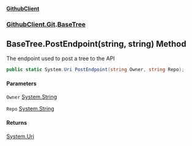 #### [GithubClient](index.md 'index')
### [GithubClient.Git](GithubClient.Git.md 'GithubClient.Git').[BaseTree](GithubClient.Git.BaseTree.md 'GithubClient.Git.BaseTree')

## BaseTree.PostEndpoint(string, string) Method

The endpoint used to post a tree to the API

```csharp
public static System.Uri PostEndpoint(string Owner, string Repo);
```
#### Parameters

<a name='GithubClient.Git.BaseTree.PostEndpoint(string,string).Owner'></a>

`Owner` [System.String](https://docs.microsoft.com/en-us/dotnet/api/System.String 'System.String')

<a name='GithubClient.Git.BaseTree.PostEndpoint(string,string).Repo'></a>

`Repo` [System.String](https://docs.microsoft.com/en-us/dotnet/api/System.String 'System.String')

#### Returns
[System.Uri](https://docs.microsoft.com/en-us/dotnet/api/System.Uri 'System.Uri')